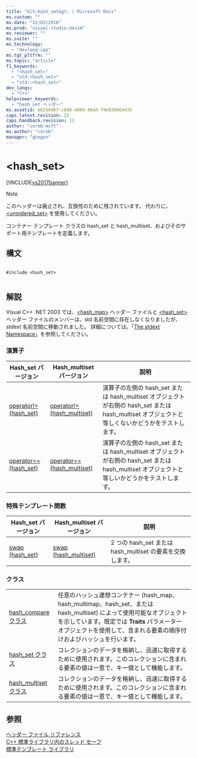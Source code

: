```yaml
---
title: "&lt;hash_set&gt; | Microsoft Docs"
ms.custom: ""
ms.date: "12/03/2016"
ms.prod: "visual-studio-dev14"
ms.reviewer: ""
ms.suite: ""
ms.technology: 
  - "devlang-cpp"
ms.tgt_pltfrm: ""
ms.topic: "article"
f1_keywords: 
  - "<hash_set>"
  - "std.<hash_set>"
  - "std::<hash_set>"
dev_langs: 
  - "C++"
helpviewer_keywords: 
  - "hash_set ヘッダー"
ms.assetid: 6b556967-c808-4869-9b4d-f9e030864435
caps.latest.revision: 22
caps.handback.revision: 11
author: "corob-msft"
ms.author: "corob"
manager: "ghogen"
---
```

# &lt;hash_set&gt;
[!INCLUDE[vs2017banner](../assembler/inline/includes/vs2017banner.md)]

> [!NOTE]
>  このヘッダーは廃止され、互換性のために残されています。 代わりに、[\<unordered\_set\>](../standard-library/unordered-set.md) を使用してください。  
  
 コンテナー テンプレート クラスの hash\_set と hash\_multiset、およびそのサポート用テンプレートを定義します。  
  
## 構文  
  
```  
  
#include <hash_set>  
  
```  
  
## 解説  
 Visual C\+\+ .NET 2003 では、[\<hash\_map\>](../standard-library/hash-map.md) ヘッダー ファイルと [\<hash\_set\>](#vclrfhash_set_header_file) ヘッダー ファイルのメンバーは、std 名前空間に存在しなくなりましたが、stdext 名前空間に移動されました。 詳細については、「[The stdext Namespace](../Topic/stdext%20Namespace.md)」を参照してください。  
  
### 演算子  
  
|Hash\_set バージョン|Hash\_multiset バージョン|説明|  
|---------------------|--------------------------|--------|  
|[operator\!\= \(hash\_set\)](../Topic/operator!=%20\(hash_set\).md)|[operator\!\= \(hash\_multiset\)](../Topic/operator!=%20\(hash_multiset\).md)|演算子の左側の hash\_set または hash\_multiset オブジェクトが右側の hash\_set または hash\_multiset オブジェクトと等しくないかどうかをテストします。|  
|[operator\=\= \(hash\_set\)](http://msdn.microsoft.com/ja-jp/791b95bd-f917-4716-aea6-add50badbfac)|[operator\=\= \(hash\_multiset\)](http://msdn.microsoft.com/ja-jp/cfa9aa0c-d5f6-403a-9441-35c2a4cee0fb)|演算子の左側の hash\_set または hash\_multiset オブジェクトが右側の hash\_set または hash\_multiset オブジェクトと等しいかどうかをテストします。|  
  
### 特殊テンプレート関数  
  
|Hash\_set バージョン|Hash\_multiset バージョン|説明|  
|---------------------|--------------------------|--------|  
|[swap \(hash\_set\)](../Topic/swap%20\(hash_set\).md)|[swap \(hash\_multiset\)](../Topic/swap%20\(hash_multiset\).md)|2 つの hash\_set または hash\_multiset の要素を交換します。|  
  
### クラス  
  
|||  
|-|-|  
|[hash\_compare クラス](../standard-library/hash-compare-class.md)|任意のハッシュ連想コンテナー \(hash\_map、hash\_multimap、hash\_set、または hash\_multiset\) によって使用可能なオブジェクトを示しています。既定では **Traits** パラメーター オブジェクトを使用して、含まれる要素の順序付けおよびハッシュを行います。|  
|[hash\_set クラス](../standard-library/hash-set-class.md)|コレクションのデータを格納し、迅速に取得するために使用されます。このコレクションに含まれる要素の値は一意で、キー値として機能します。|  
|[hash\_multiset クラス](../Topic/hash_multiset%20Class.md)|コレクションのデータを格納し、迅速に取得するために使用されます。このコレクションに含まれる要素の値は一意で、キー値として機能します。|  
  
## 参照  
 [ヘッダー ファイル リファレンス](../standard-library/cpp-standard-library-header-files.md)   
 [C\+\+ 標準ライブラリ内のスレッド セーフ](../standard-library/thread-safety-in-the-cpp-standard-library.md)   
 [標準テンプレート ライブラリ](../misc/standard-template-library.md)